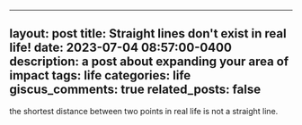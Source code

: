 
---
layout: post
title: Straight lines don't exist in real life!
date: 2023-07-04 08:57:00-0400
description: a post about expanding your area of impact
tags: life
categories: life
giscus_comments: true
related_posts: false
---

the shortest distance between two points in real life is not a straight line. 
